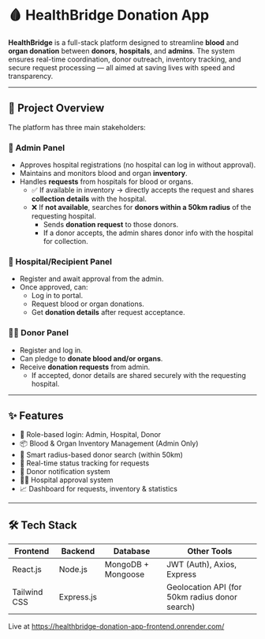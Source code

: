 # 🩸 HealthBridge Donation App

**HealthBridge** is a full-stack platform designed to streamline **blood** and **organ donation** between **donors**, **hospitals**, and **admins**. The system ensures real-time coordination, donor outreach, inventory tracking, and secure request processing — all aimed at saving lives with speed and transparency.

---

## 🚀 Project Overview

The platform has three main stakeholders:

### 🔐 Admin Panel
- Approves hospital registrations (no hospital can log in without approval).
- Maintains and monitors blood and organ **inventory**.
- Handles **requests** from hospitals for blood or organs.
  - ✅ If available in inventory → directly accepts the request and shares **collection details** with the hospital.
  - ❌ If **not available**, searches for **donors within a 50km radius** of the requesting hospital.
    - Sends **donation request** to those donors.
    - If a donor accepts, the admin shares donor info with the hospital for collection.
    
### 🏥 Hospital/Recipient Panel
- Register and await approval from the admin.
- Once approved, can:
  - Log in to portal.
  - Request blood or organ donations.
  - Get **donation details** after request acceptance.

### 🧑‍💼 Donor Panel
- Register and log in.
- Can pledge to **donate blood and/or organs**.
- Receive **donation requests** from admin.
  - If accepted, donor details are shared securely with the requesting hospital.

---

## ✨ Features

- 🔐 Role-based login: Admin, Hospital, Donor
- 📦 Blood & Organ Inventory Management (Admin Only)
- 📍 Smart radius-based donor search (within 50km)
- 🔁 Real-time status tracking for requests
- 📨 Donor notification system
- 👨‍⚕️ Hospital approval system
- 📈 Dashboard for requests, inventory & statistics

---

## 🛠️ Tech Stack

| Frontend        | Backend         | Database      | Other Tools         |
|----------------|----------------|----------------|---------------------|
| React.js        | Node.js         | MongoDB + Mongoose | JWT (Auth), Axios, Express |
| Tailwind CSS    | Express.js      |                | Geolocation API (for 50km radius donor search) |

Live at https://healthbridge-donation-app-frontend.onrender.com/

